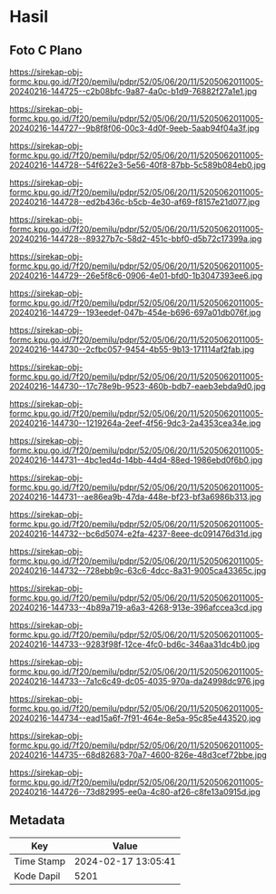 # Hasil

## Foto C Plano

https://sirekap-obj-formc.kpu.go.id/7f20/pemilu/pdpr/52/05/06/20/11/5205062011005-20240216-144725--c2b08bfc-9a87-4a0c-b1d9-76882f27a1e1.jpg

https://sirekap-obj-formc.kpu.go.id/7f20/pemilu/pdpr/52/05/06/20/11/5205062011005-20240216-144727--9b8f8f06-00c3-4d0f-9eeb-5aab94f04a3f.jpg

https://sirekap-obj-formc.kpu.go.id/7f20/pemilu/pdpr/52/05/06/20/11/5205062011005-20240216-144728--54f622e3-5e56-40f8-87bb-5c589b084eb0.jpg

https://sirekap-obj-formc.kpu.go.id/7f20/pemilu/pdpr/52/05/06/20/11/5205062011005-20240216-144728--ed2b436c-b5cb-4e30-af69-f8157e21d077.jpg

https://sirekap-obj-formc.kpu.go.id/7f20/pemilu/pdpr/52/05/06/20/11/5205062011005-20240216-144728--89327b7c-58d2-451c-bbf0-d5b72c17399a.jpg

https://sirekap-obj-formc.kpu.go.id/7f20/pemilu/pdpr/52/05/06/20/11/5205062011005-20240216-144729--26e5f8c6-0906-4e01-bfd0-1b3047393ee6.jpg

https://sirekap-obj-formc.kpu.go.id/7f20/pemilu/pdpr/52/05/06/20/11/5205062011005-20240216-144729--193eedef-047b-454e-b696-697a01db076f.jpg

https://sirekap-obj-formc.kpu.go.id/7f20/pemilu/pdpr/52/05/06/20/11/5205062011005-20240216-144730--2cfbc057-9454-4b55-9b13-171114af2fab.jpg

https://sirekap-obj-formc.kpu.go.id/7f20/pemilu/pdpr/52/05/06/20/11/5205062011005-20240216-144730--17c78e9b-9523-460b-bdb7-eaeb3ebda9d0.jpg

https://sirekap-obj-formc.kpu.go.id/7f20/pemilu/pdpr/52/05/06/20/11/5205062011005-20240216-144730--1219264a-2eef-4f56-9dc3-2a4353cea34e.jpg

https://sirekap-obj-formc.kpu.go.id/7f20/pemilu/pdpr/52/05/06/20/11/5205062011005-20240216-144731--4bc1ed4d-14bb-44d4-88ed-1986ebd0f6b0.jpg

https://sirekap-obj-formc.kpu.go.id/7f20/pemilu/pdpr/52/05/06/20/11/5205062011005-20240216-144731--ae86ea9b-47da-448e-bf23-bf3a6986b313.jpg

https://sirekap-obj-formc.kpu.go.id/7f20/pemilu/pdpr/52/05/06/20/11/5205062011005-20240216-144732--bc6d5074-e2fa-4237-8eee-dc091476d31d.jpg

https://sirekap-obj-formc.kpu.go.id/7f20/pemilu/pdpr/52/05/06/20/11/5205062011005-20240216-144732--728ebb9c-63c6-4dcc-8a31-9005ca43365c.jpg

https://sirekap-obj-formc.kpu.go.id/7f20/pemilu/pdpr/52/05/06/20/11/5205062011005-20240216-144733--4b89a719-a6a3-4268-913e-396afccea3cd.jpg

https://sirekap-obj-formc.kpu.go.id/7f20/pemilu/pdpr/52/05/06/20/11/5205062011005-20240216-144733--9283f98f-12ce-4fc0-bd6c-346aa31dc4b0.jpg

https://sirekap-obj-formc.kpu.go.id/7f20/pemilu/pdpr/52/05/06/20/11/5205062011005-20240216-144733--7a1c6c49-dc05-4035-970a-da24998dc976.jpg

https://sirekap-obj-formc.kpu.go.id/7f20/pemilu/pdpr/52/05/06/20/11/5205062011005-20240216-144734--ead15a6f-7f91-464e-8e5a-95c85e443520.jpg

https://sirekap-obj-formc.kpu.go.id/7f20/pemilu/pdpr/52/05/06/20/11/5205062011005-20240216-144735--68d82683-70a7-4600-826e-48d3cef72bbe.jpg

https://sirekap-obj-formc.kpu.go.id/7f20/pemilu/pdpr/52/05/06/20/11/5205062011005-20240216-144726--73d82995-ee0a-4c80-af26-c8fe13a0915d.jpg


## Metadata

| Key        | Value               |
| ---------- | ------------------- |
| Time Stamp | 2024-02-17 13:05:41 |
| Kode Dapil | 5201                |



